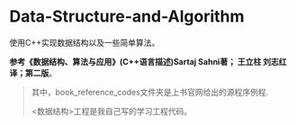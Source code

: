 # **Data-Structure-and-Algorithm**
使用C++实现数据结构以及一些简单算法。

**参考《数据结构、算法与应用》(C++语言描述)Sartaj Sahni著； 王立柱 刘志红译；第二版**。

>  其中，book_reference_codes文件夹是上书官网给出的源程序例程.
>
> <数据结构>工程是我自己写的学习工程代码。


